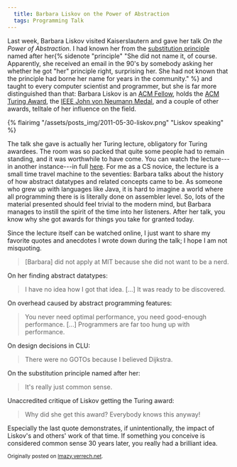 ```yaml
---
  title: Barbara Liskov on the Power of Abstraction
  tags: Programming Talk
---
```


Last week, Barbara Liskov visited Kaiserslautern and gave her talk <em>On the Power of Abstraction</em>. I had known her from the [substitution principle](http://en.wikipedia.org/wiki/Liskov_substitution_principle) named after her{% sidenote "principle" "She did not name it, of course. Apparently, she received an email in the 90's by somebody asking her whether he got "her" principle right, surprising her. She had not known that the principle had borne her name for years in the community." %} and taught to every computer scientist and programmer, but she is far more distinguished than that: 
Barbara Liskov is an [ACM Fellow](http://fellows.acm.org/fellow_citation.cfm?id=1108679&amp;srt=alpha&amp;alpha=L), holds the [ACM Turing Award](http://awards.acm.org/citation.cfm?id=1108679&amp;srt=alpha&amp;alpha=L&amp;aw=140&amp;ao=AMTURING&amp;yr=2008), the [IEEE John von Neumann Medal](http://www.ieee.org/about/awards/bios/vonneumann_recipients.html#sect7), and a couple of other awards, telltale of her influence on the field.

{% flairimg "/assets/posts_img/2011-05-30-liskov.png" "Liskov speaking" %}

The talk she gave is actually her Turing lecture, obligatory for Turing awardees. The room was so packed that quite some people had to remain standing, and it was worthwhile to have come. You can watch the lecture---in another instance---in full [here](http://amturing.acm.org/vp/liskov_1108679.cfm). For me as a CS novice, the lecture is a small time travel machine to the seventies: Barbara talks about the history of how abstract datatypes and related concepts came to be. As someone who grew up with languages like Java, it is hard to imagine a world where all programming there is is literally done on assembler level. So, lots of the material presented should feel trivial to the modern mind, but Barbara manages to instill the spirit of the time into her listeners. After her talk, you know why she got awards for things you take for granted today.

Since the lecture itself can be watched online, I just want to share my favorite quotes and anecdotes I wrote down during the talk; I hope I am not misquoting.

> [Barbara] did not apply at MIT because she did not want to be a nerd.

On her finding abstract datatypes:

> I have no idea how I got that idea. [...] It was ready to be discovered.

On overhead caused by abstract programming features:

> You never need optimal performance, you need good-enough performance. [...] Programmers are far too hung up with performance.

On design decisions in CLU:

> There were no GOTOs because I believed Dijkstra.

On the substitution principle named after her:

> It's really just common sense.

Unaccredited critique of Liskov getting the Turing award:

> Why did she get this award? Everybody knows this anyway!

Especially the last quote demonstrates, if unintentionally, the impact of Liskov's and others' work of that time. If something you conceive is considered common sense 30 years later, you really had a brilliant idea.

<sub>Originally posted on [lmazy.verrech.net](http://lmazy.verrech.net/2011/05/b-liskov-on-the-power-of-abstraction/).</sub>
